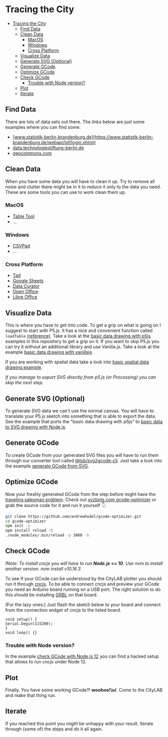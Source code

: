 # Tracing the City


<!-- @import "[TOC]" {cmd="toc" depthFrom=2 depthTo=6 orderedList=false} -->

<!-- code_chunk_output -->

- [Tracing the City](#tracing-the-city)
  - [Find Data](#find-data)
  - [Clean Data](#clean-data)
    - [MacOS](#macos)
    - [Windows](#windows)
    - [Cross Platform](#cross-platform)
  - [Visualize Data](#visualize-data)
  - [Generate SVG (Optional)](#generate-svg-optional)
  - [Generate GCode](#generate-gcode)
  - [Optimize GCode](#optimize-gcode)
  - [Check GCode](#check-gcode)
    - [Trouble with Node version?](#trouble-with-node-version)
  - [Plot](#plot)
  - [Iterate](#iterate)

<!-- /code_chunk_output -->


## Find Data

There are lots of data sets out there. The links below are just some examples where you can find some.  

- [www.statistik-berlin-brandenburg.de](https://www.statistik-berlin-brandenburg.de/webapi/jsf/login.xhtml)
- [data.technologiestiftung-berlin.de](https://data.technologiestiftung-berlin.de/)
- [geocommons.com](http://geocommons.com/)


## Clean Data

When you have some data you will have to clean it up. Try to remove all noise and clutter there might be in it to reduce it only to the data you need. These are some tools you can use to work clean them up.

### MacOS

- [Table Tool](https://github.com/jakob/TableTool)
- …
  
### Windows

- [CSVPad](http://www.trustfm.net/software/utilities/CSVpad.php)
- …

### Cross Platform

- [Tad](https://www.tadviewer.com/)
- [Google Sheets](https://www.google.com/sheets/about/)
- [Data Curator](https://github.com/ODIQueensland/data-curator)
- [Open Office](https://www.openoffice.org/)
- [Libre Office](https://www.libreoffice.org/)

## Visualize Data

This is where you have to get into code. To get a grip on what is going on I suggest to start with P5.js. It has a nice and convenient function called `loadTable` [(reference)](https://p5js.org/reference/#/p5/loadTable). Take a look at the [basic data drawing with p5js](examples/basic-data–drawing-with-p5js/README.md) examples in this repository to get a grip on it. If you want to skip P5.js you can try it without an additional library and use Vanilla.js. Take a look at the example [basic data drawing with vanillajs](examples/basic-data-drawing-with-vanilla).

If you are working with spatial data take a look into [basic spatial data drawing example](examples/basic-spatial-data-drawing-example/README.md).  

*If you manage to export SVG directly from p5.js (or Processing) you can skip the next step*.  

## Generate SVG (Optional)

To generate SVG data we can't use the normal canvas. You will have to translate your P5.js sketch into something that is able to export the data. See the example that ports the "basic data drawing with p5js" to [basic data to SVG drawing with Node.js](/examples/basic-data-to-svg-drawing-with-node_js/README.md).  

## Generate GCode


To create GCode from your generated SVG files you will have to run them through our converter tool called [@tsb/svg2gcode-cli](https://github.com/technologiestiftung/svgcode-cli). Just take a look into the example [generate GCode from SVG](examples/generate-gcode-from-svg/README.md).  

## Optimize GCode

Now your freshly generated GCode from the step before might have the [traveling salesman problem](https://en.wikipedia.org/wiki/Travelling_salesman_problem). Check out [xyzbots.com gcode-optimizer](https://xyzbots.com:4000/gcode-optimizer/) or grab the source code for it and run it yourself 👇. 

```bash
git clone https://github.com/andrewhodel/gcode-optimizer.git 
cd gcode-optimizer
npm init -y
npm install reload -D
./node_modules/.bin/reload -p 3000 -b
```

## Check GCode

*!Note: To install cncjs you will have to run **Node.js <= 10**. Use nvm to install another version. nvm install v10.16.3*

To see if your GCode can be understood by the CityLAB plotter you should run it through [cncjs](https://cnc.js.org/). To be able to connect cncjs and preview your GCode you need an Arduino board running on a USB port. The right solution to do this should be installing [GRBL](https://github.com/gnea/grbl/wiki/Compiling-Grbl) on that board.

(For the lazy ones:) Just flash the sketch below to your board and connect from the connection widget of cncjs to the listed board.


```arduino
void setup() {
Serial.begin(115200);
}
void loop() {}
```

### Trouble with Node version?

In the example [check GCode with Node.js 12](examples/check-gcode-with-node-12/README.md) you can find a hacked setup that allows to run cncjs under Node 12.

## Plot

Finally. You have some working GCode?! **woohoo!\o/**. Come to the CityLAB and make that thing run.  

## Iterate

If you reached this point you might be unhappy with your result. Iterate through (some of) the steps and do it all again.

